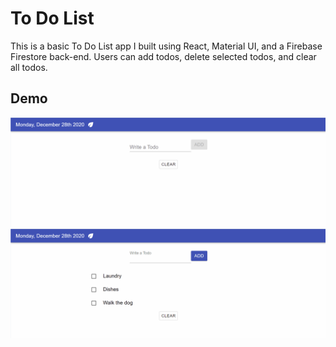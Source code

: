 # To Do List

This is a basic To Do List app I built using React, Material UI, and a Firebase Firestore back-end. Users can add todos, delete selected todos, and clear all todos. 


## Demo

![Adding To Do](addingtodos.gif)
![Deleting To Dos](deletingtodos.gif)
